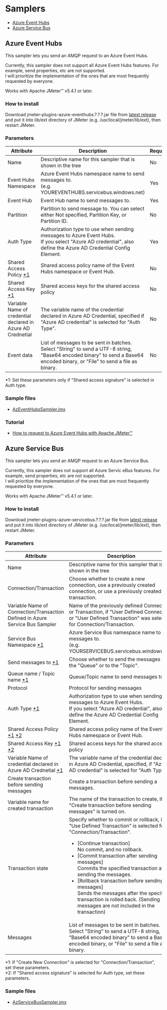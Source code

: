 # Samplers

- [Azure Event Hubs](#azure-event-hubs)
- [Azure Service Bus](#azure-service-bus)

## Azure Event Hubs

This sampler lets you send an AMQP request to an Azure Event Hubs.  

Currently, this sampler does not support all Azure Event Hubs features. For example, send properties, etc are not supported.  
I will prioritize the implementation of the ones that are most frequently requested by everyone.  

Works with Apache JMeter™ v5.4.1 or later.

### How to install

Download jmeter-plugins-azure-eventhubs.?.?.?.jar file from [latest release](https://github.com/pnopjp/jmeter-plugins/releases/latest) and put it into lib/ext directory of JMeter \(e.g. /usr/local/jmeter/lib/ext\), then restart JMeter.

### Parameters

|Attribute|Description|Required|
|-----|-----|-----|
|Name|Descriptive name for this sampler that is shown in the tree|No|
|Event Hubs Namespace|Azure Event Hubs namespace name to send messages to.<br />\(e.g. YOUREVENTHUBS<span></span>.servicebus.windows.net\)|Yes|
|Event Hub|Event Hub name to send messages to.|Yes|
|Partition|Partition to send message to. You can select either Not specified, Partition Key, or Partition ID.|No|
|Auth Type|Authorization type to use when sending messages to Azure Event Hubs.<br />If you select "Azure AD credential", also define the Azure AD Credential Config Element.|Yes|
|Shared Access Policy [\*1](#1-eventhubs)|Shared access policy name of the Event Hubs namespace or Event Hub.|No|
|Shared Access Key [\*1](#1-eventhubs)|Shared access keys for the shared access policy|No|
|Variable Name of credential declared in Azure AD Crednetial|The variable name of the credential declared in Azure AD Credential, specified if "Azure AD credential" is selected for "Auth Type".|No|
|Event data|List of messages to be sent in batches. Select "String" to send a UTF-8 string, "Base64 encoded binary" to send a Base64 encoded binary, or "File" to send a file as binary.|No|

<span id="1-eventhubs">\*1</span>: Set these parameters only if "Shared access signature" is selected in Auth type.

### Sample files

- [AzEventHubsSampler.jmx](../samples/AzEventHubsSampler.jmx)

### Tutorial

- [How to request to Azure Event Hubs with Apache JMeter™](https://blog.pnop.co.jp/jmeter-azure-event-hubs_en/)

## Azure Service Bus

This sampler lets you send an AMQP request to an Azure Service Bus.  

Currently, this sampler does not support all Azure Servic eBus features. For example, send properties, etc are not supported.  
I will prioritize the implementation of the ones that are most frequently requested by everyone.  

Works with Apache JMeter™ v5.4.1 or later.

### How to install

Download jmeter-plugins-azure-servicebus.?.?.?.jar file from [latest release](https://github.com/pnopjp/jmeter-plugins/releases/latest) and put it into lib/ext directory of JMeter \(e.g. /usr/local/jmeter/lib/ext\), then restart JMeter.

### Parameters

|Attribute|Description|Required|
|-----|-----|-----|
|Name|Descriptive name for this sampler that is shown in the tree|No|
|Connection/Transaction|Choose whether to create a new connection, use a previously created connection, or use a previously created transaction.|Yes|
|Variable Name of Connection/Transaction Defined in Azure Service Bus Sampler|Name of the previously defined Connection or Transaction, if "User Defined Connection" or "User Defined Transaction" was selected for Connection/Transaction.|No|
|Service Bus Namespace [\*1](#1-servicebus)|Azure Service Bus namespace name to send messages to.<br />(e.g. YOURSERVICEBUS<span></span>.servicebus.windows.net\)|Yes|
|Send messages to [\*1](#1-servicebus)|Choose whether to send the messages to the "Queue" or to the "Topic".|Yes|
|Queue name / Topic name [\*1](#1-servicebus)|Queue/Topic name to send messages to.|Yes|
|Protocol|Protocol for sending messages|Yes|
|Auth Type [\*1](#1-servicebus)|Authorization type to use when sending messages to Azure Event Hubs.<br />If you select "Azure AD credential", also define the Azure AD Credential Config Element.|Yes|
|Shared Access Policy [\*1](#1-servicebus) [\*2](#2-servicebus)|Shared access policy name of the Event Hubs namespace or Event Hub.|No|
|Shared Access Key [\*1](#1-servicebus) [\*2](#2-servicebus)|Shared access keys for the shared access policy|No|
|Variable Name of credential declared in Azure AD Crednetial [\*1](#1-servicebus)|The variable name of the credential declared in Azure AD Credential, specified, if "Azure AD credential" is selected for "Auth Type".|No|
|Create transaction before sending messages|Create a transaction before sending a messages.|No|
|Variable name for created transaction|The name of the transaction to create, if "Create transaction before sending messages" is turned on.|No|
|Transaction state|Specify whether to commit or rollback, if "Use Defined Transaction" is selected for "Connection/Transaction".<ul><li>\[Continue transaction\]<br />No commit, and no rollback.</li><li>\[Commit transaction after sending messages\]<br />Commits the specified transaction after sending the messages.</li><li>\[Rollback transaction before sending messages\]<br />Sends the messages after the specified transaction is rolled back. (Sending messages are not included in the transaction)</li></ul>|No|
|Messages|List of messages to be sent in batches. Select "String" to send a UTF-8 string, "Base64 encoded binary" to send a Base64 encoded binary, or "File" to send a file as binary.|No|

<span id="1-servicebus">\*1</span>: If "Create New Connection" is selected for "Connection/Transaction", set these parameters.  
<span id="2-servicebus">\*2</span>: If "Shared access signature" is selected for Auth type, set these parameters.

### Sample files

- [AzServiceBusSampler.jmx](../samples/AzServiceBusSampler.jmx)

<!--
### Tutorial

- [How to request to Azure Service Bus by Apache JMeter™](https://blog.pnop.co.jp/jmeter-azure-service-bus_en/)
-->